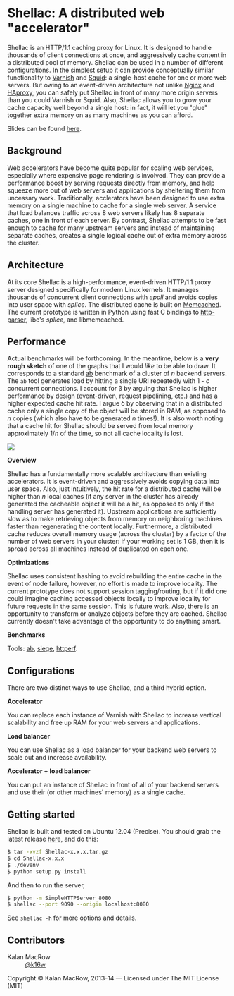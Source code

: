 # Shellac: A distributed web "accelerator"

Shellac is an HTTP/1.1 caching proxy for Linux. It is designed to handle thousands of client connections at once, and aggressively cache content in a distributed pool of memory. Shellac can be used in a number of different configurations. In the simplest setup it can provide conceptually similar functionality to <a href="https://www.varnish-cache.org">Varnish</a> and <a href="http://www.squid-cache.org">Squid</a>: a single-host cache for one or more web servers. But owing to an event-driven architecture not unlike <a href="http://nginx.com">Nginx</a> and <a href="http://haproxy.1wt.eu">HAproxy</a>, you can safely put Shellac in front of many more origin servers than you could Varnish or Squid. Also, Shellac allows you to grow your cache capacity well beyond a single host: in fact, it will let you "glue" together extra memory on as many machines as you can afford. 

Slides can be found <a href="http://goo.gl/OGjlVW">here</a>.

## Background

Web accelerators have become quite popular for scaling web services, especially where expensive page rendering is involved. They can provide a performance boost by serving requests directly from memory, and help squeeze more out of web servers and applications by sheltering them from uncessary work. Traditionally, acclerators have been designed to use extra memory on a single machine to cache for a single web server. A service that load balances traffic across 8 web servers likely has 8 separate caches, one in front of each server. By contrast, Shellac attempts to be fast enough to cache for many upstream servers and instead of maintaining separate caches, creates a single logical cache out of extra memory across the cluster.  

## Architecture

At its core Shellac is a high-performance, event-driven HTTP/1.1 proxy server designed specifically for modern Linux kernels. It manages thousands of concurrent client connections with <i>epoll</i> and avoids copies into user space with <i>splice</i>. The distributed cache is built on <a href="http://memcached.org">Memcached</a>. The current prototype is written in Python using fast C bindings to <a href="https://github.com/joyent/http-parser">http-parser</a>, libc's <i>splice</i>, and libmemcached. 

## Performance

Actual benchmarks will be forthcoming. In the meantime, below is a <b>very rough sketch</b> of one of the graphs that I would <i>like</i> to be able to draw. It corresponds to a standard <a href="http://httpd.apache.org/docs/2.2/programs/ab.html">ab</a> benchmark of a cluster of <i>n</i> backend servers. The <code>ab</code> tool generates load by hitting a single URI repeatedly with 1 - <i>c</i> concurrent connections. I account for &beta; by arguing that Shellac is higher performance by design (event-driven, request pipelining, etc.) and has a higher expected cache hit rate. I argue &delta; by observing that in a distributed cache only a single copy of the object will be stored in RAM, as opposed to <i>n</i> copies (which also have to be generated <i>n</i> times!). It is also worth noting that a cache hit for Shellac should be served from local memory approximately 1/<i>n</i> of the time, so not all cache locality is lost.

<img src="https://dl.dropboxusercontent.com/u/55111805/Shellac.png" />

<b>Overview</b>

Shellac has a fundamentally more scalable architecture than existing accelerators. It is event-driven and aggressively avoids copying data into user space. Also, just intuitively, the hit rate for a distributed cache will be higher than <i>n</i> local caches (if any server in the cluster has already generated the cacheable object it will be a hit, as opposed to only if the handling server has generated it). Upstream applications are sufficiently slow as to make retrieving objects from memory on neighboring machines faster than regenerating the content locally. Furthermore, a distributed cache reduces overall memory usage (across the cluster) by a factor of the number of web servers in your cluster: if your working set is 1 GB, then it is spread across all machines instead of duplicated on each one.

<b>Optimizations</b>

Shellac uses consistent hashing to avoid rebuilding the entire cache in the event of node failure, however, no effort is made to improve locality. The current prototype does not support session tagging/routing, but if it did one could imagine caching accessed objects locally to improve locality for future requests in the same session. This is future work. Also, there is an opportunity to transform or analyze objects before they are cached. Shellac currently doesn't take advantage of the opportunity to do anything smart.  

<b>Benchmarks</b>

Tools: <a href="http://httpd.apache.org/docs/2.2/programs/ab.html">ab</a>, <a href="http://www.joedog.org/siege-home/">siege</a>, <a href="http://www.hpl.hp.com/research/linux/httperf/">httperf</a>.

<!--
First of all, I'd like to benchmark RPS for Nginx on its own, and then put Shellac in front of it (without caching) to get a lower-bound on Shellac's overhead. With that I would like to look at Shellac vs. Varnish with a single web server, and then multiple servers using HAproxy to load balance. Finally, it would be interesting to compare Shellac and HAproxy itself. I would not expect the Shellac prototype to fare well against the battle-hardened HAproxy, but it might give some indication of the Python overhead.
-->

## Configurations

There are two distinct ways to use Shellac, and a third hybrid option. 

<b>Accelerator</b>

You can replace each instance of Varnish with Shellac to increase vertical scalability and free up RAM for your web servers and applications.

<b>Load balancer</b>

You can use Shellac as a load balancer for your backend web servers to scale out and increase availability.

<b>Accelerator + load balancer</b>

You can put an instance of Shellac in front of all of your backend servers and use their (or other machines' memory) as a single cache.

## Getting started

Shellac is built and tested on Ubuntu 12.04 (Precise). You should grab the latest release <a href="https://github.com/kmacrow/Shellac/releases">here</a>, and do this:

```bash
$ tar -xvzf Shellac-x.x.x.tar.gz
$ cd Shellac-x.x.x
$ ./devenv
$ python setup.py install
```
And then to run the server,

```bash
$ python -m SimpleHTTPServer 8080
$ shellac --port 9090 --origin localhost:8080 
```
See <code>shellac -h</code> for more options and details.

## Contributors

<dl>
	<dt>Kalan MacRow</dt>
	<dd><a href="#">@k16w</a></dd>
</dl>

Copyright &copy; Kalan MacRow, 2013-14 &mdash; Licensed under The MIT License (MIT)




